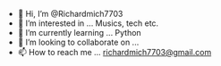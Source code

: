 - 👋 Hi, I’m @Richardmich7703
- 👀 I’m interested in ... Musics, tech etc.
- 🌱 I’m currently learning ... Python
- 💞️ I’m looking to collaborate on ...
- 📫 How to reach me ... richardmich7703@gmail.com

<!---
Richardmich7703/Richardmich7703 is a ✨ special ✨ repository because its `README.md` (this file) appears on your GitHub profile.
You can click the Preview link to take a look at your changes.
--->
